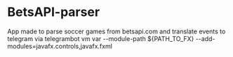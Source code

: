 # BetsAPI-parser
App made to parse soccer games from betsapi.com and translate events to telegram via telegrambot 
vm var 
--module-path ${PATH_TO_FX} --add-modules=javafx.controls,javafx.fxml
